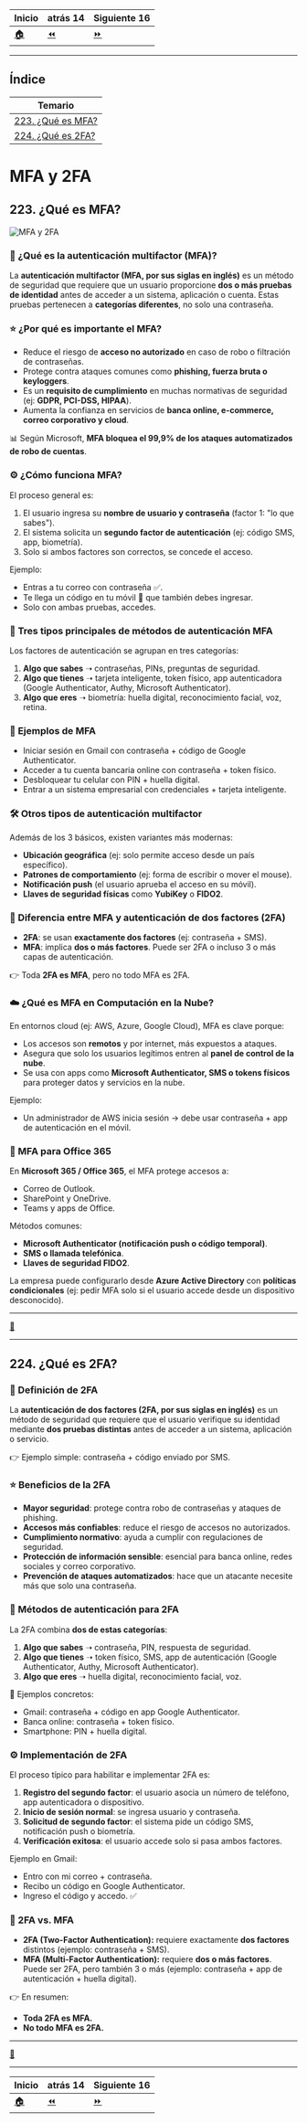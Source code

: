 | **Inicio**         | **atrás 14**                     | **Siguiente 16**          |
| ------------------ | -------------------------------- | ------------------------- |
| [🏠](../README.md) | [⏪](./8_14_Cyber_Kill_Chain.md) | [⏩](./8_16_Honeypots.md) |

---

## **Índice**

| Temario                              |
| ------------------------------------ |
| [223. ¿Qué es MFA?](#223-qué-es-mfa) |
| [224. ¿Qué es 2FA?](#224-qué-es-2fa) |

# **MFA y 2FA**

## **223. ¿Qué es MFA?**

![MFA y 2FA](/img/8_Security_Skills_and_Knowledge/MFA_y_2FA.jpg "MFA y 2FA")

### 🔐 ¿Qué es la autenticación multifactor (MFA)?

La **autenticación multifactor (MFA, por sus siglas en inglés)** es un método de seguridad que requiere que un usuario proporcione **dos o más pruebas de identidad** antes de acceder a un sistema, aplicación o cuenta.
Estas pruebas pertenecen a **categorías diferentes**, no solo una contraseña.

### ⭐ ¿Por qué es importante el MFA?

- Reduce el riesgo de **acceso no autorizado** en caso de robo o filtración de contraseñas.
- Protege contra ataques comunes como **phishing, fuerza bruta o keyloggers**.
- Es un **requisito de cumplimiento** en muchas normativas de seguridad (ej: **GDPR, PCI-DSS, HIPAA**).
- Aumenta la confianza en servicios de **banca online, e-commerce, correo corporativo y cloud**.

📊 Según Microsoft, **MFA bloquea el 99,9% de los ataques automatizados de robo de cuentas**.

### ⚙️ ¿Cómo funciona MFA?

El proceso general es:

1. El usuario ingresa su **nombre de usuario y contraseña** (factor 1: "lo que sabes").
2. El sistema solicita un **segundo factor de autenticación** (ej: código SMS, app, biometría).
3. Solo si ambos factores son correctos, se concede el acceso.

Ejemplo:

- Entras a tu correo con contraseña ✅.
- Te llega un código en tu móvil 📱 que también debes ingresar.
- Solo con ambas pruebas, accedes.

### 🔑 Tres tipos principales de métodos de autenticación MFA

Los factores de autenticación se agrupan en tres categorías:

1. **Algo que sabes** ➝ contraseñas, PINs, preguntas de seguridad.
2. **Algo que tienes** ➝ tarjeta inteligente, token físico, app autenticadora (Google Authenticator, Authy, Microsoft Authenticator).
3. **Algo que eres** ➝ biometría: huella digital, reconocimiento facial, voz, retina.

### 📌 Ejemplos de MFA

- Iniciar sesión en Gmail con contraseña + código de Google Authenticator.
- Acceder a tu cuenta bancaria online con contraseña + token físico.
- Desbloquear tu celular con PIN + huella digital.
- Entrar a un sistema empresarial con credenciales + tarjeta inteligente.

### 🛠 Otros tipos de autenticación multifactor

Además de los 3 básicos, existen variantes más modernas:

- **Ubicación geográfica** (ej: solo permite acceso desde un país específico).
- **Patrones de comportamiento** (ej: forma de escribir o mover el mouse).
- **Notificación push** (el usuario aprueba el acceso en su móvil).
- **Llaves de seguridad físicas** como **YubiKey** o **FIDO2**.

### 🔄 Diferencia entre MFA y autenticación de dos factores (2FA)

- **2FA**: se usan **exactamente dos factores** (ej: contraseña + SMS).
- **MFA**: implica **dos o más factores**. Puede ser 2FA o incluso 3 o más capas de autenticación.

👉 Toda **2FA es MFA**, pero no todo MFA es 2FA.

### ☁️ ¿Qué es MFA en Computación en la Nube?

En entornos cloud (ej: AWS, Azure, Google Cloud), MFA es clave porque:

- Los accesos son **remotos** y por internet, más expuestos a ataques.
- Asegura que solo los usuarios legítimos entren al **panel de control de la nube**.
- Se usa con apps como **Microsoft Authenticator, SMS o tokens físicos** para proteger datos y servicios en la nube.

Ejemplo:

- Un administrador de AWS inicia sesión → debe usar contraseña + app de autenticación en el móvil.

### 🏢 MFA para Office 365

En **Microsoft 365 / Office 365**, el MFA protege accesos a:

- Correo de Outlook.
- SharePoint y OneDrive.
- Teams y apps de Office.

Métodos comunes:

- **Microsoft Authenticator (notificación push o código temporal)**.
- **SMS o llamada telefónica**.
- **Llaves de seguridad FIDO2**.

La empresa puede configurarlo desde **Azure Active Directory** con **políticas condicionales** (ej: pedir MFA solo si el usuario accede desde un dispositivo desconocido).

---

[🔼](#índice)

---

## **224. ¿Qué es 2FA?**

### 🔐 Definición de 2FA

La **autenticación de dos factores (2FA, por sus siglas en inglés)** es un método de seguridad que requiere que el usuario verifique su identidad mediante **dos pruebas distintas** antes de acceder a un sistema, aplicación o servicio.

👉 Ejemplo simple: contraseña + código enviado por SMS.

### ⭐ Beneficios de la 2FA

- **Mayor seguridad**: protege contra robo de contraseñas y ataques de phishing.
- **Accesos más confiables**: reduce el riesgo de accesos no autorizados.
- **Cumplimiento normativo**: ayuda a cumplir con regulaciones de seguridad.
- **Protección de información sensible**: esencial para banca online, redes sociales y correo corporativo.
- **Prevención de ataques automatizados**: hace que un atacante necesite más que solo una contraseña.

### 🔑 Métodos de autenticación para 2FA

La 2FA combina **dos de estas categorías**:

1. **Algo que sabes** ➝ contraseña, PIN, respuesta de seguridad.
2. **Algo que tienes** ➝ token físico, SMS, app de autenticación (Google Authenticator, Authy, Microsoft Authenticator).
3. **Algo que eres** ➝ huella digital, reconocimiento facial, voz.

📌 Ejemplos concretos:

- Gmail: contraseña + código en app Google Authenticator.
- Banca online: contraseña + token físico.
- Smartphone: PIN + huella digital.

### ⚙️ Implementación de 2FA

El proceso típico para habilitar e implementar 2FA es:

1. **Registro del segundo factor**: el usuario asocia un número de teléfono, app autenticadora o dispositivo.
2. **Inicio de sesión normal**: se ingresa usuario y contraseña.
3. **Solicitud de segundo factor**: el sistema pide un código SMS, notificación push o biometría.
4. **Verificación exitosa**: el usuario accede solo si pasa ambos factores.

Ejemplo en Gmail:

- Entro con mi correo + contraseña.
- Recibo un código en Google Authenticator.
- Ingreso el código y accedo. ✅

### 🔄 2FA vs. MFA

- **2FA (Two-Factor Authentication):** requiere exactamente **dos factores** distintos (ejemplo: contraseña + SMS).
- **MFA (Multi-Factor Authentication):** requiere **dos o más factores**. Puede ser 2FA, pero también 3 o más (ejemplo: contraseña + app de autenticación + huella digital).

👉 En resumen:

- **Toda 2FA es MFA.**
- **No todo MFA es 2FA.**

---

[🔼](#índice)

---

| **Inicio**         | **atrás 14**                     | **Siguiente 16**          |
| ------------------ | -------------------------------- | ------------------------- |
| [🏠](../README.md) | [⏪](./8_14_Cyber_Kill_Chain.md) | [⏩](./8_16_Honeypots.md) |
